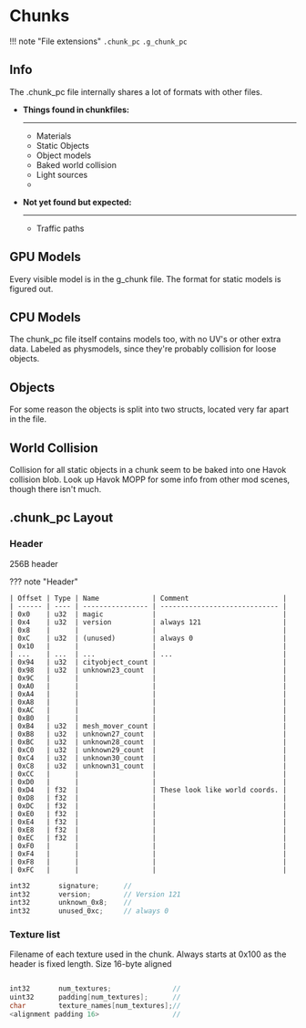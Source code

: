 # Chunks
!!! note "File extensions"
    `.chunk_pc`
    `.g_chunk_pc` 
    
## Info

The .chunk_pc file internally shares a lot of formats with other files.

<div class="grid cards" markdown>

 - __Things found in chunkfiles:__
  
    ---
    - Materials
    - Static Objects
    - Object models
    - Baked world collision
    - Light sources
    -   

- __Not yet found but expected:__
  
    ---
    - Traffic paths


</div>

## GPU Models
Every visible model is in the g_chunk file. The format for static models is figured out.

## CPU Models
The chunk_pc file itself contains models too, with no UV's or other extra data. Labeled as physmodels, since they're probably collision for loose objects.

## Objects
For some reason the objects is split into two structs, located very far apart in the file.



## World Collision
Collision for all static objects in a chunk seem to be baked into one Havok collision blob. Look up Havok MOPP for some info from other mod scenes, though there isn't much.

## .chunk_pc Layout

### Header
256B header

??? note "Header"

    | Offset | Type | Name             | Comment                       |
    | ------ | ---- | ---------------- | ----------------------------- |
    | 0x0    | u32  | magic            |                               |
    | 0x4    | u32  | version          | always 121                    |
    | 0x8    |      |                  |                               |
    | 0xC    | u32  | (unused)         | always 0                      |
    | 0x10   |      |                  |                               |
    | ...    | ...  | ...              | ...                           |
    | 0x94   | u32  | cityobject_count |                               |
    | 0x98   | u32  | unknown23_count  |                               |
    | 0x9C   |      |                  |                               |
    | 0xA0   |      |                  |                               |
    | 0xA4   |      |                  |                               |
    | 0xA8   |      |                  |                               |
    | 0xAC   |      |                  |                               |
    | 0xB0   |      |                  |                               |
    | 0xB4   | u32  | mesh_mover_count |                               |
    | 0xB8   | u32  | unknown27_count  |                               |
    | 0xBC   | u32  | unknown28_count  |                               |
    | 0xC0   | u32  | unknown29_count  |                               |
    | 0xC4   | u32  | unknown30_count  |                               |
    | 0xC8   | u32  | unknown31_count  |                               |
    | 0xCC   |      |                  |                               |
    | 0xD0   |      |                  |                               |
    | 0xD4   | f32  |                  | These look like world coords. |
    | 0xD8   | f32  |                  |                               |
    | 0xDC   | f32  |                  |                               |
    | 0xE0   | f32  |                  |                               |
    | 0xE4   | f32  |                  |                               |
    | 0xE8   | f32  |                  |                               |
    | 0xEC   | f32  |                  |                               |
    | 0xF0   |      |                  |                               |
    | 0xF4   |      |                  |                               |
    | 0xF8   |      |                  |                               |
    | 0xFC   |      |                  |                               |

``` cpp title="chunk_pc header"
int32       signature;      //
int32       version;        // Version 121
int32       unknown_0x8;    // 
int32       unused_0xc;     // always 0

```

### Texture list
Filename of each texture used in the chunk.
Always starts at 0x100 as the header is fixed length.
Size 16-byte aligned

``` cpp title="chunk_pc texturelist"

int32       num_textures;               //
uint32      padding[num_textures];      //
char        texture_names[num_textures];//
<alignment padding 16>                  //

```
